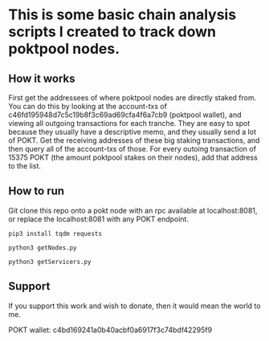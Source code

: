 # This is some basic chain analysis scripts I created to track down poktpool nodes.

## How it works
First get the addressees of where poktpool nodes are directly staked from. You can do this by looking at the account-txs of c46fd195948d7c5c19b8f3c69ad69cfa4f6a7cb9 (poktpool wallet), and viewing all outgoing transactions for each tranche. They are easy to spot because they usually have a descriptive memo, and they usually send a lot of POKT. Get the receiving addresses of these big staking transactions, and then query all of the account-txs of those. For every outoing transaction of 15375 POKT (the amount poktpool stakes on their nodes), add that address to the list.

## How to run

Git clone this repo onto a pokt node with an rpc available at localhost:8081, or replace the localhost:8081 with any POKT endpoint.

```
pip3 install tqdm requests

python3 getNodes.py

python3 getServicers.py
```


## Support

If you support this work and wish to donate, then it would mean the world to me.

POKT wallet: c4bd169241a0b40acbf0a6917f3c74bdf42295f9
